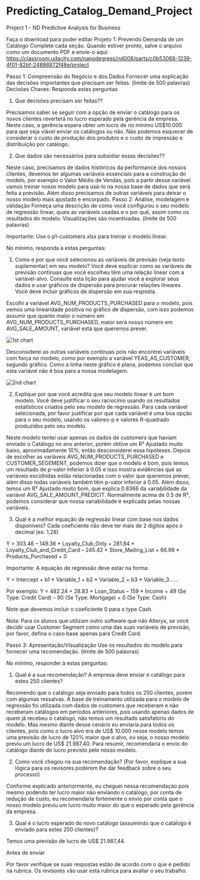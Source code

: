 # Predicting_Catalog_Demand_Project
Project 1 - ND Predictive Analysis for Business


Faça o download para poder editar
Projeto 1: Prevendo Demanda de um Catálogo
Complete cada seção. Quando estiver pronto, salve o arquivo como um documento PDF e envie-o aqui:  https://classroom.udacity.com/nanodegrees/nd008/parts/c0b53068-1239-4f01-82bf-24886872f48e/project
 
Passo 1: Compreensão do Negócio e dos Dados
Fornecer uma explicação das decisões importantes que precisam ser feitas. (limite de 500 palavras)
Decisões Chaves:
Responda estas perguntas

1.	Que decisões precisam ser feitas??

Precisamos saber se seguir com a opção de enviar o catálogo para os novos clientes reverterá no lucro esperado pela gerência da empresa. Neste caso, a gerência espera obter um lucro de no mínimo US$10.000 para que seja viável enviar os catálogos ou não. Não podemos esquecer de considerar o custo de produção dos produtos e o custo de impressão e distribuição por catálogo.

2.	Que dados são necessários para subsidiar essas decisões??

Neste caso, precisamos de dados históricos da performance dos nossos clientes, devemos ter algumas variáveis essenciais para a construção do modelo, por exemplo o Valor Médio de Vendas, pois a partir dessa variável vamos treinar nosso modelo para usá-lo na nossa base de dados que será feita a previsão. Além disso precisamos de outras variáveis para deixar o nosso modelo mais ajustado e encorpado.
Passo 2: Análise, modelagem e validação
Forneça uma descrição de como você configurou o seu modelo de regressão linear, quais as variáveis usadas e o por quê, assim como os resultados do modelo. Visualizações são incentivadas. (limite de 500 palavras)

Importante: Use o p1-customers.xlsx para treinar o modelo linear.   
 
No mínimo, responda à estas perguntas:

1.	Como e por que você selecionou as variáveis de previsão (veja texto suplementar) em seu modelo? Você deve explicar como as variáveis de previsão contínuas que você escolheu têm uma relação linear com a variável-alvo.  Consulte esta lição para ajudar você a explorar seus dados e usar gráficos de dispersão para procurar relações lineares.  Você deve incluir gráficos de dispersão em sua resposta.

Escolhi a variável AVG_NUM_PRODUCTS_PURCHASED para o modelo, pois vemos uma linearidade positiva no gráfico de dispersão, com isso podemos assumir que quanto maior o número em AVG_NUM_PRODUCTS_PURCHASED, maior será nosso número em AVG_SALE_AMOUNT, variável está que queremos prever.

![1st chart](https://user-images.githubusercontent.com/34245933/47035312-1386f280-d150-11e8-9044-e05bfdfa7571.jpeg)

 Desconsiderei as outras variáveis contínuas pois não encontrei variáveis com força no modelo, como por exemplo a variável YEAS_AS_CUSTOMER, segundo gráfico. Como a linha neste gráfico é plana, podemos concluir que esta variável não é boa para a nossa modelagem.
 
![2nd chart](https://user-images.githubusercontent.com/34245933/47035399-4b8e3580-d150-11e8-950d-5fe4284ee55a.jpg)

2.	Explique por que você acredita que seu modelo linear é um bom modelo. Você deve justificar o seu raciocínio usando os resultados estatísticos criados pelo seu modelo de regressão. Para cada variável selecionada, por favor justificar por que cada variável é uma boa opção para o seu modelo, usando os valores-p e valores  R-quadrado produzidos pelo seu modelo.

Neste modelo tentei usar apenas os dados de customers que haviam enviado o Catálogo no ano anterior, porém obtive um R² Ajustado muito baixo, aproximadamente 10%, então desconsiderei essa hipóteses. Depois de escolher as variáveis AVG_NUM_PRODUCTS_PURCHASED e CUSTOMER_SEGEMENT, podemos dizer que o modelo é bom, pois temos um resultado de p-valor inferior à 0.05 e isso mostra evidências que as variáveis escolhidas estão relacionadas com o valor que queremos prever, além disso todas variáveis também têm p-valor inferior à 0.05. 
Além disso, temos um R² Ajustado muito bom, que explica 0.8366 da variabilidade da variável AVG_SALE_AMOUNT_PREDICIT. Normalmente acima de 0.5 de R², podemos considerar que nossa variabilidade é explicada pelas nossas variáveis.

  
3.	Qual é a melhor equação de regressão linear com base nos dados disponíveis? Cada coeficiente não deve ter mais de 2 dígitos após o decimal (ex: 1,28)
 
Y = 303.46 – 149.36 * Loyalty_Club_Only + 281.84 * Loyalty_Club_and_Credit_Card – 245.42 * Store_Mailing_List + 66.98 * Products_Purchased + 0

Importante: A equação de regressão deve estar na forma:

Y = Intercept + b1 * Variable_1 + b2 * Variable_2 + b3 * Variable_3……

Por exemplo: Y = 482.24 + 28.83 * Loan_Status – 159 * Income + 49 (Se Type: Credit Card) – 90 (Se Type: Mortgage) + 0 (Se Type: Cash)

Note que devemos incluir o coeficiente 0 para o type Cash.

Nota: Para os alunos que utilizam outro software que não Alteryx, se você decidir usar Customer Segment como uma das suas variáveis de previsão, por favor, defina o caso base apenas para Credit Card.
 
Passo 3: Apresentação/Visualização
Use os resultados do modelo para fornecer uma recomendação. (limite de 500 palavras)

No mínimo, responder à estas perguntas:

1.	Qual é a sua recomendação? A empresa deve enviar o catálogo para estes 250 clientes?

Recomendo que o catálogo seja enviado para todos os 250 clientes, porém com algumas ressalvas. A base de treinamento utilizada para o modelo de regressão foi utilizada com dados de customers que receberam e não receberam catálogos em períodos anteriores, pois usando apenas dados de quem já recebeu o catálogo, não temos um resultado satisfatório do modelo. Mas mesmo diante desse cenário eu enviaria para todos os clientes, pois como o lucro alvo era de US$ 10.000 nesse modelo temos uma previsão de lucro de 120% maior que o alvo, ou seja, o nosso modelo previu um lucro de US$ 21.987,40.
Para resumir, recomendaria o envio do catálogo diante do lucro previsto pelo nosso modelo.

2.	Como você chegou na sua recomendação? (Por favor, explique a sua lógica para os revisores poderem lhe dar feedback sobre o seu processo)

Conforme explicado anteriormente, eu cheguei nessa recomendação pois mesmo podendo ter lucro maior não enviando o catálogo, por conta de redução de custo, eu recomendaria fortemente o envio por conta que o nosso modelo previu um lucro muito maior do que o esperado pela gerência da empresa.


3.	Qual é o lucro esperado do novo catálogo (assumindo que o catálogo é enviado para estes 250 clientes)?

Temos uma previsão de lucro de US$ 21.987,44.


Antes de enviar

Por favor verifique se suas respostas estão de acordo com o que é pedido na rubrica. Os revisores vão usar esta rubrica para avaliar o seu trabalho.

